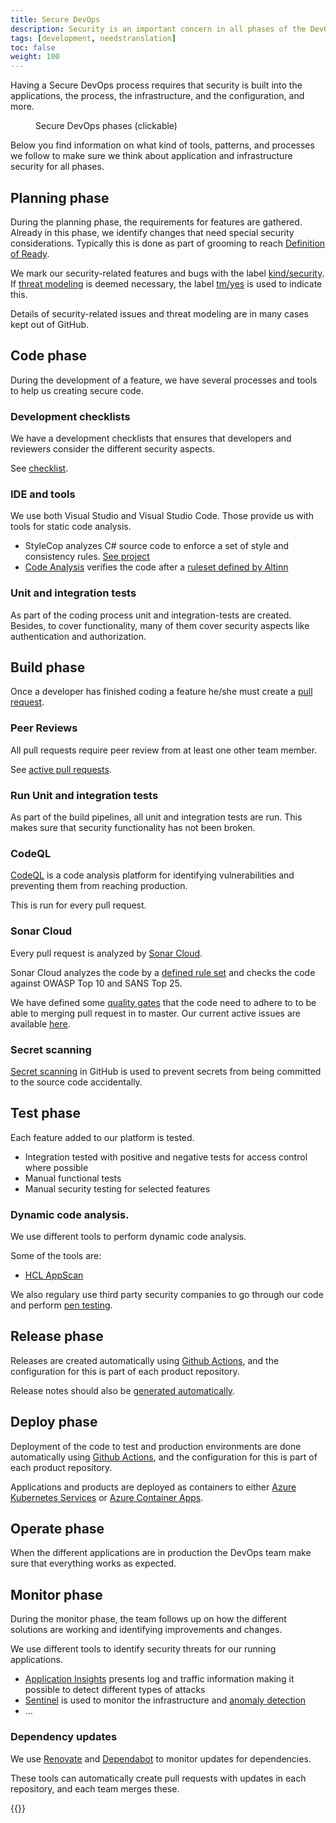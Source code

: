 ```yaml
---
title: Secure DevOps
description: Security is an important concern in all phases of the DevOps cycle.
tags: [development, needstranslation]
toc: false
weight: 100
---
```


Having a Secure DevOps process requires that security is built into the applications, the process, the infrastructure,
and the configuration, and more.

<figure>
<object title="Secure DevOps phases" data="/security/whitepaper/development/devops.svg" type="image/svg+xml"></object>
<figcaption>Secure DevOps phases (clickable)</figcaption>
</figure>

Below you find information on what kind of tools, patterns, and processes we follow to make sure we think about
application and infrastructure security for all phases.

## Planning phase
During the planning phase, the requirements for features are gathered. Already in this phase, we identify changes that
need special security considerations. Typically this is done as part of grooming to reach [Definition
of Ready](/community/devops/definition-of-ready/).

We mark our security-related features and bugs with the label
[kind/security](https://github.com/search?q=org%3AAltinn+label%3Akind%2Fsecurity&type=issues).  
If [threat modeling](https://owasp.org/www-community/Threat_Modeling) is deemed necessary, the label
[tm/yes](https://github.com/search?q=org%3AAltinn+label%3Atm%2Fyes&type=issues) is used to indicate this.

Details of security-related issues and threat modeling are in many cases kept out of GitHub.


## Code phase
During the development of a feature, we have several processes and tools to help us creating secure code.

### Development checklists
We have a development checklists that ensures that developers and reviewers consider the different security aspects.

See [checklist](checklist).

### IDE and tools
We use both Visual Studio and Visual Studio Code. Those provide us with tools for static code analysis.

- StyleCop analyzes C# source code to enforce a set of style and consistency rules. [See
  project](https://github.com/DotNetAnalyzers/StyleCopAnalyzers)
- [Code Analysis](https://docs.microsoft.com/en-us/visualstudio/code-quality/roslyn-analyzers-overview?view=vs-2019)
  verifies the code after a [ruleset defined by
  Altinn](https://github.com/Altinn/altinn-studio/blob/master/Altinn3.ruleset)

### Unit and integration tests
As part of the coding process unit and integration-tests are created. Besides, to cover functionality, many of them
cover security aspects like authentication and authorization.


## Build phase
Once a developer has finished coding a feature he/she must create a
[pull request](https://docs.github.com/en/pull-requests/collaborating-with-pull-requests/proposing-changes-to-your-work-with-pull-requests/about-pull-requests).

### Peer Reviews
All pull requests require peer review from at least one other team member.

See [active pull requests](https://github.com/search?q=org%3AAltinn++&type=pullrequests&state=open).

### Run Unit and integration tests
As part of the build pipelines, all unit and integration tests are run. This makes sure that security functionality has
not been broken.

### CodeQL
[CodeQL](https://codeql.github.com/) is a code analysis platform for identifying vulnerabilities and preventing
them from reaching production.

This is run for every pull request.

### Sonar Cloud
Every pull request is analyzed by [Sonar Cloud](https://www.sonarcloud.io/github).

Sonar Cloud analyzes the code by a [defined rule set](https://sonarcloud.io/organizations/altinn/rules) and checks the
code against OWASP Top 10 and SANS Top 25.

We have defined some [quality gates](https://sonarcloud.io/organizations/altinn/quality_gates/show/3829) that the code
need to adhere to to be able to merging pull request in to master. Our current active issues are available
[here](https://sonarcloud.io/organizations/altinn/issues?resolved=false).

### Secret scanning
[Secret scanning](https://docs.github.com/en/code-security/secret-scanning/about-secret-scanning) in GitHub is used to
prevent secrets from being committed to the source code accidentally.


## Test phase
Each feature added to our platform is tested.

- Integration tested with positive and negative tests for access control where possible
- Manual functional tests
- Manual security testing for selected features

### Dynamic code analysis.
We use different tools to perform dynamic code analysis.

Some of the tools are:

- [HCL AppScan](https://www.hcltechsw.com/products/appscan)

We also regulary use third party security companies to go through our code and
perform [pen testing](https://en.wikipedia.org/wiki/Penetration_test).


## Release phase
Releases are created automatically using [Github Actions](https://github.com/features/actions), and the configuration
for this is part of each product repository.

Release notes should also be
[generated automatically](https://docs.github.com/en/repositories/releasing-projects-on-github/automatically-generated-release-notes).


## Deploy phase
Deployment of the code to test and production environments are done automatically using [Github
Actions](https://github.com/features/actions), and the configuration for this is part of each product repository.

Applications and products are deployed as containers to either
[Azure Kubernetes Services](https://learn.microsoft.com/en-us/azure/aks/concepts-security) or
[Azure Container Apps](https://azure.microsoft.com/en-us/products/container-apps).


## Operate phase
When the different applications are in production the DevOps team make sure that everything works as expected.


## Monitor phase
During the monitor phase, the team follows up on how the different solutions are working and identifying improvements
and changes.

We use different tools to identify security threats for our running applications.

- [Application Insights](https://learn.microsoft.com/en-us/azure/azure-monitor/app/app-insights-overview) presents log
and traffic information making it possible to detect different types of attacks
- [Sentinel](https://azure.microsoft.com/nb-no/products/microsoft-sentinel) is used to monitor the infrastructure and
[anomaly detection](https://en.wikipedia.org/wiki/Anomaly_detection)
- ...

### Dependency updates

We use [Renovate](https://docs.renovatebot.com/) and
[Dependabot](https://docs.github.com/en/code-security/dependabot/dependabot-security-updates/configuring-dependabot-security-updates)
to monitor updates for dependencies.

These tools can automatically create pull requests with updates in each repository, and each team merges these.

{{<children />}}